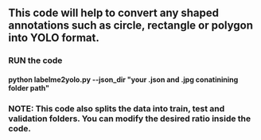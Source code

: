 ## This code will help to convert any shaped annotations such as circle, rectangle or polygon into YOLO format.

### RUN the code
#### python labelme2yolo.py --json_dir "your .json and .jpg conatinining folder path"

### NOTE: This code also splits the data into train, test and validation folders. You can modify the desired ratio inside the code.
